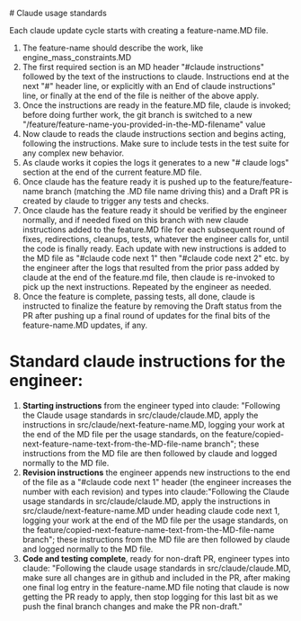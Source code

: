 \# Claude usage standards

Each claude update cycle starts with creating a feature-name.MD file.

1. The feature-name should describe the work, like engine\_mass\_constraints.MD
2. The first required section is an MD header "#claude instructions" followed by the text of the instructions to claude. Instructions end at the next "#" header line, or explicitly with an End of claude instructions" line, or finally at the end of the file is neither of the above apply.
3. Once the instructions are ready in the feature.MD file, claude is invoked; before doing further work, the git branch is switched to a new "/feature/feature-name-you-provided-in-the-MD-filename" value
4. Now claude to reads the claude instructions section and begins acting, following the instructions. Make sure to include tests in the test suite for any complex new behavior.
5. As claude works it copies the logs it generates to a new "# claude logs" section at the end of the current feature.MD file.
6. Once claude has the feature ready it is pushed up to the feature/feature-name branch (matching the .MD file name driving this) and a Draft PR is created by claude to trigger any tests and checks.
7. Once claude has the feature ready it should be verified by the engineer normally, and if needed fixed on this branch with new claude instructions added to the feature.MD file for each subsequent round of fixes, redirections, cleanups, tests, whatever the engineer calls for, until the code is finally ready. Each update with new instructions is added to the MD file as "#claude code next 1" then "#claude code next 2" etc. by the engineer after the logs that resulted from the prior pass added by claude at the end of the feature.md file, then claude is re-invoked to pick up the next instructions. Repeated by the engineer as needed.
8. Once the feature is complete, passing tests, all done, claude is instructed to finalize the feature by removing the Draft status from the PR after pushing up a final round of updates for the final bits of the feature-name.MD updates, if any.

# Standard claude instructions for the engineer:

1. **Starting instructions** from the engineer typed into claude: "Following the Claude usage standards in src/claude/claude.MD, apply the instructions in src/claude/next-feature-name.MD, logging your work at the end of the MD file per the usage standards, on the feature/copied-next-feature-name-text-from-the-MD-file-name branch"; these instructions from the MD file are then followed by claude and logged normally to the MD file.
2. **Revision instructions** the engineer appends new instructions to the end of the file as a "#claude code next 1" header (the engineer increases the number with each revision) and types into claude:"Following the Claude usage standards in src/claude/claude.MD, apply the instructions in src/claude/next-feature-name.MD under heading claude code next 1, logging your work at the end of the MD file per the usage standards, on the feature/copied-next-feature-name-text-from-the-MD-file-name branch"; these instructions from the MD file are then followed by claude and logged normally to the MD file.
3. **Code and testing complete**, ready for non-draft PR, engineer types into claude: "Following the claude usage standards in src/claude/claude.MD, make sure all changes are in github and included in the PR, after making one final log entry in the feature-name.MD file noting that claude is now getting the PR ready to apply, then stop logging for this last bit as we push the final branch changes and make the PR non-draft."
